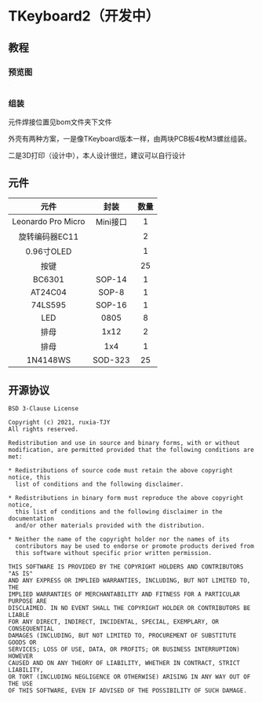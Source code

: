 # TKeyboard2（开发中）



## 教程

### 预览图

<img src="./Preview/TKeyboard2.jpg" style="zoom:8%;" />

### 组装

元件焊接位置见bom文件夹下文件



外壳有两种方案，一是像TKeyboard版本一样，由两块PCB板4枚M3螺丝组装。

二是3D打印（设计中），本人设计很烂，建议可以自行设计



## 元件

|   元件   |  封装    | 数量 |
| :----: | :----: | :----: |
| Leonardo Pro Micro | Mini接口 | 1 |
| 旋转编码器EC11 |  | 2 |
| 0.96寸OLED |  | 1 |
| 按键 |  | 25 |
| BC6301 | SOP-14 | 1 |
| AT24C04 | SOP-8 | 1 |
| 74LS595 | SOP-16 | 1 |
| LED | 0805 | 8 |
| 排母 | 1x12 | 2 |
| 排母 | 1x4 | 1 |
| 1N4148WS | SOD-323 | 25 |





## 开源协议

```
BSD 3-Clause License

Copyright (c) 2021, ruxia-TJY
All rights reserved.

Redistribution and use in source and binary forms, with or without
modification, are permitted provided that the following conditions are met:

* Redistributions of source code must retain the above copyright notice, this
  list of conditions and the following disclaimer.

* Redistributions in binary form must reproduce the above copyright notice,
  this list of conditions and the following disclaimer in the documentation
  and/or other materials provided with the distribution.

* Neither the name of the copyright holder nor the names of its
  contributors may be used to endorse or promote products derived from
  this software without specific prior written permission.

THIS SOFTWARE IS PROVIDED BY THE COPYRIGHT HOLDERS AND CONTRIBUTORS "AS IS"
AND ANY EXPRESS OR IMPLIED WARRANTIES, INCLUDING, BUT NOT LIMITED TO, THE
IMPLIED WARRANTIES OF MERCHANTABILITY AND FITNESS FOR A PARTICULAR PURPOSE ARE
DISCLAIMED. IN NO EVENT SHALL THE COPYRIGHT HOLDER OR CONTRIBUTORS BE LIABLE
FOR ANY DIRECT, INDIRECT, INCIDENTAL, SPECIAL, EXEMPLARY, OR CONSEQUENTIAL
DAMAGES (INCLUDING, BUT NOT LIMITED TO, PROCUREMENT OF SUBSTITUTE GOODS OR
SERVICES; LOSS OF USE, DATA, OR PROFITS; OR BUSINESS INTERRUPTION) HOWEVER
CAUSED AND ON ANY THEORY OF LIABILITY, WHETHER IN CONTRACT, STRICT LIABILITY,
OR TORT (INCLUDING NEGLIGENCE OR OTHERWISE) ARISING IN ANY WAY OUT OF THE USE
OF THIS SOFTWARE, EVEN IF ADVISED OF THE POSSIBILITY OF SUCH DAMAGE.
```
